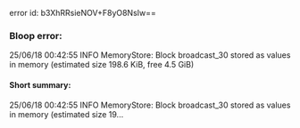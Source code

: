 error id: b3XhRRsieNOV+F8yO8NsIw==
### Bloop error:

25/06/18 00:42:55 INFO MemoryStore: Block broadcast_30 stored as values in memory (estimated size 198.6 KiB, free 4.5 GiB)
#### Short summary: 

25/06/18 00:42:55 INFO MemoryStore: Block broadcast_30 stored as values in memory (estimated size 19...